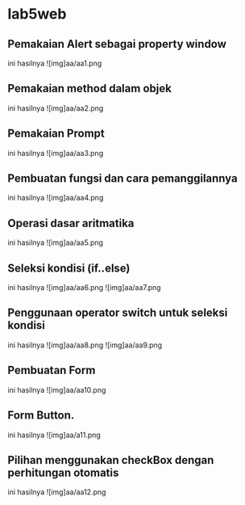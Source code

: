 # lab5web

## Pemakaian Alert sebagai property window
ini hasilnya
![img]aa/aa1.png

## Pemakaian method dalam objek
ini hasilnya
![img]aa/aa2.png

## Pemakaian Prompt
ini hasilnya 
![img]aa/aa3.png

## Pembuatan fungsi dan cara pemanggilannya
ini hasilnya
![img]aa/aa4.png

## Operasi dasar aritmatika
ini hasilnya 
![img]aa/aa5.png

## Seleksi kondisi (if..else)
ini hasilnya 
![img]aa/aa6.png
![img]aa/aa7.png

## Penggunaan operator switch untuk seleksi kondisi
ini hasilnya 
![img]aa/aa8.png
![img]aa/aa9.png

## Pembuatan Form
ini hasilnya 
![img]aa/aa10.png

## Form Button.
ini hasilnya 
![img]aa/a11.png

## Pilihan menggunakan checkBox dengan perhitungan otomatis
ini hasilnya 
![img]aa/aa12.png
